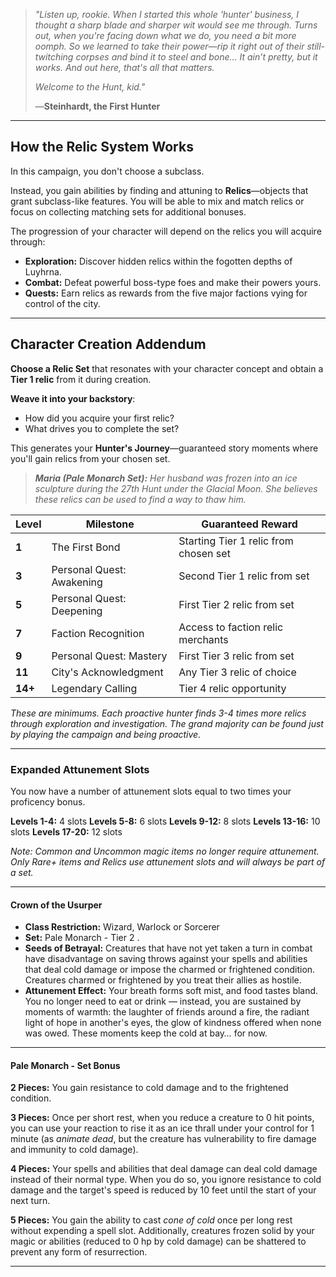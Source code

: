 > _"Listen up, rookie. When I started this whole 'hunter' business, I thought a sharp blade and sharper wit would see me through. Turns out, when you're facing down what we do, you need a bit more oomph. So we learned to take their power—rip it right out of their still-twitching corpses and bind it to steel and bone... It ain’t pretty, but it works. And out here, that's all that matters._
> 
> _Welcome to the Hunt, kid."_
> 
> —**Steinhardt, the First Hunter**

---
## How the Relic System Works
In this campaign, you don't choose a subclass. 

Instead, you gain abilities by finding and attuning to **Relics**—objects that grant subclass-like features. You will be able to mix and match relics or focus on collecting matching sets for additional bonuses.

The progression of your character will depend on the relics you will acquire through:
- **Exploration:** Discover hidden relics within the fogotten depths of Luyhrna.
- **Combat:** Defeat powerful boss-type foes and make their powers yours. 
- **Quests:** Earn relics as rewards from the five major factions vying for control of the city.

---
## Character Creation Addendum                      
**Choose a Relic Set** that resonates with your character concept and obtain a **Tier 1 relic** from it during creation.

**Weave it into your backstory**: 
- How did you acquire your first relic? 
- What drives you to complete the set? 

This generates your **Hunter's Journey**—guaranteed story moments where you'll gain relics from your chosen set.

> _**Maria (Pale Monarch Set):** Her husband was frozen into an ice sculpture during the 27th Hunt under the Glacial Moon. She believes these relics can be used to find a way to thaw him._

| Level   | Milestone                 | Guaranteed Reward                     |
| ------- | ------------------------- | ------------------------------------- |
| **1**   | The First Bond            | Starting Tier 1 relic from chosen set |
| **3**   | Personal Quest: Awakening | Second Tier 1 relic from set          |
| **5**   | Personal Quest: Deepening | First Tier 2 relic from set           |
| **7**   | Faction Recognition       | Access to faction relic merchants     |
| **9**   | Personal Quest: Mastery   | First Tier 3 relic from set           |
| **11**  | City's Acknowledgment     | Any Tier 3 relic of choice            |
| **14+** | Legendary Calling         | Tier 4 relic opportunity              |
_These are minimums. Each proactive hunter finds 3-4 times more relics through exploration and investigation. The grand majority can be found just by playing the campaign and being proactive._

---
### Expanded Attunement Slots
You now have a number of attunement slots equal to two times your proficency bonus.

**Levels 1-4:** 4 slots
**Levels 5-8:** 6 slots
**Levels 9-12:** 8 slots
**Levels 13-16:** 10 slots
**Levels 17-20:** 12 slots

_Note: Common and Uncommon magic items no longer require attunement. Only Rare+ items and Relics use attunement slots and will always be part of a set._

---
#### Crown of the Usurper
- **Class Restriction:** Wizard, Warlock or Sorcerer
- **Set:** Pale Monarch - Tier 2
.
- **Seeds of Betrayal:** Creatures that have not yet taken a turn in combat have disadvantage on saving throws against your spells and abilities that deal cold damage or impose the charmed or frightened condition. Creatures charmed or frightened by you treat their allies as hostile.
- **Attunement Effect:** Your breath forms soft mist, and food tastes bland. You no longer need to eat or drink — instead, you are sustained by moments of warmth: the laughter of friends around a fire, the radiant light of hope in another's eyes, the glow of kindness offered when none was owed. These moments keep the cold at bay… for now.

---
#### Pale Monarch - Set Bonus
**2 Pieces:** You gain resistance to cold damage and to the frightened condition.

**3 Pieces:** Once per short rest, when you reduce a creature to 0 hit points, you can use your reaction to rise it as an ice thrall under your control for 1 minute (as _animate dead_, but the creature has vulnerability to fire damage and immunity to cold damage).

**4 Pieces:** Your spells and abilities that deal damage can deal cold damage instead of their normal type. When you do so, you ignore resistance to cold damage and the target's speed is reduced by 10 feet until the start of your next turn.

**5 Pieces:** You gain the ability to cast _cone of cold_ once per long rest without expending a spell slot. Additionally, creatures frozen solid by your magic or abilities (reduced to 0 hp by cold damage) can be shattered to prevent any form of resurrection.

---
